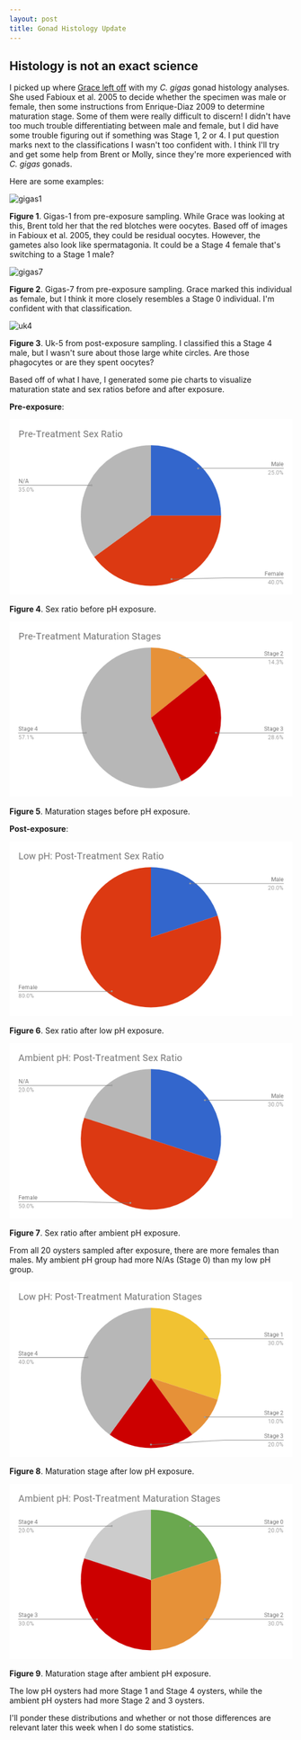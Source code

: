 ```yaml
---
layout: post
title: Gonad Histology Update
---
```


## Histology is not an exact science

I picked up where [Grace left off](https://genefish.wordpress.com/2017/11/17/graces-notebook-thursday-november-16-2017/) with my *C. gigas* gonad histology analyses. She used Fabioux et al. 2005 to decide whether the specimen was male or female, then some instructions from Enrique-Diaz 2009 to determine maturation stage. Some of them were really difficult to discern! I didn't have too much trouble differentiating between male and female, but I did have some trouble figuring out if something was Stage 1, 2 or 4. I put question marks next to the classifications I wasn't too confident with. I think I'll try and get some help from Brent or Molly, since they're more experienced with *C. gigas* gonads.

Here are some examples:

<img width="393" alt="gigas1" src="https://user-images.githubusercontent.com/22335838/35022841-dcf43dac-faec-11e7-82f1-594403ee210f.png">

**Figure 1**. Gigas-1 from pre-exposure sampling. While Grace was looking at this, Brent told her that the red blotches were oocytes. Based off of images in Fabioux et al. 2005, they could be residual oocytes. However, the gametes also look like spermatagonia. It could be a Stage 4 female that's switching to a Stage 1 male?

<img width="339" alt="gigas7" src="https://user-images.githubusercontent.com/22335838/35022842-dd10468c-faec-11e7-8e29-3c356bef32a9.png">

**Figure 2**. Gigas-7 from pre-exposure sampling. Grace marked this individual as female, but I think it more closely resembles a Stage 0 individual. I'm confident with that classification.

<img width="499" alt="uk4" src="https://user-images.githubusercontent.com/22335838/35022843-dd291a22-faec-11e7-9a91-6e720d9efdbc.png">

**Figure 3**. Uk-5 from post-exposure sampling. I classified this a Stage 4 male, but I wasn't sure about those large white circles. Are those phagocytes or are they spent oocytes?

Based off of what I have, I generated some pie charts to visualize maturation state and sex ratios before and after exposure.

**Pre-exposure**:

![pre-sex-ratio](https://raw.githubusercontent.com/RobertsLab/project-oyster-oa/master/analyses/Manchester_Gonad_Histology/2018-01-16-Pre-Treatment-Sex-Ratio.png)

**Figure 4**. Sex ratio before pH exposure.

![pre-maturation-stage](https://raw.githubusercontent.com/RobertsLab/project-oyster-oa/master/analyses/Manchester_Gonad_Histology/2018-01-16-Pre-Treatment-Maturation-Stages.png)

**Figure 5**. Maturation stages before pH exposure.

**Post-exposure**:

![post-sex-ratio-low](https://raw.githubusercontent.com/RobertsLab/project-oyster-oa/master/analyses/Manchester_Gonad_Histology/2018-01-16-Low-pH-Post-Treatment-Sex-Ratio.png)

**Figure 6**. Sex ratio after low pH exposure.

![post-sex-ratio-amb](https://raw.githubusercontent.com/RobertsLab/project-oyster-oa/master/analyses/Manchester_Gonad_Histology/2018-01-16-Ambient-pH-Post-Treatment-Sex-Ratio.png)

**Figure 7**. Sex ratio after ambient pH exposure.

From all 20 oysters sampled after exposure, there are more females than males. My ambient pH group had more N/As (Stage 0) than my low pH group.

![post-maturation-stage-low](https://raw.githubusercontent.com/RobertsLab/project-oyster-oa/master/analyses/Manchester_Gonad_Histology/2018-01-16-Low-pH-Post-Treatment-Maturation-Stages.png)

**Figure 8**. Maturation stage after low pH exposure.

![post-maturation-stage-amb](https://raw.githubusercontent.com/RobertsLab/project-oyster-oa/master/analyses/Manchester_Gonad_Histology/2018-01-16-Ambient-pH-Post-Treatment-Maturation-Stages.png)

**Figure 9**. Maturation stage after ambient pH exposure.

The low pH oysters had more Stage 1 and Stage 4 oysters, while the ambient pH oysters had more Stage 2 and 3 oysters.

I'll ponder these distributions and whether or not those differences are relevant later this week when I do some statistics.
